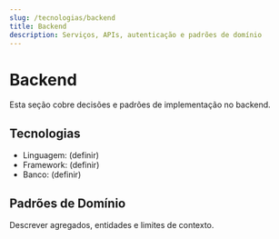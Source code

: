 ```yaml
---
slug: /tecnologias/backend
title: Backend
description: Serviços, APIs, autenticação e padrões de domínio
---
```


# Backend

Esta seção cobre decisões e padrões de implementação no backend.

## Tecnologias

- Linguagem: (definir)
- Framework: (definir)
- Banco: (definir)

## Padrões de Domínio

Descrever agregados, entidades e limites de contexto.
